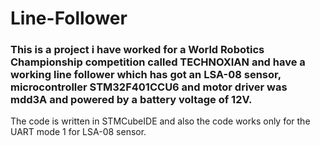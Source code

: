 ﻿# Line-Follower
### This is a project i have worked for a World Robotics Championship competition called TECHNOXIAN and have a working line follower which has got an LSA-08 sensor, microcontroller STM32F401CCU6 and motor driver was mdd3A and powered by a battery voltage of 12V.

The code is written in STMCubeIDE and also the code works only for the UART mode 1 for LSA-08 sensor.
